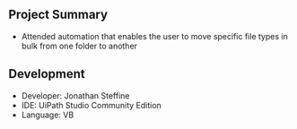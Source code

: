 ## Project Summary
- Attended automation that enables the user to move specific file types in bulk from one folder to another

## Development
- Developer: Jonathan Steffine
- IDE: UiPath Studio Community Edition
- Language: VB
